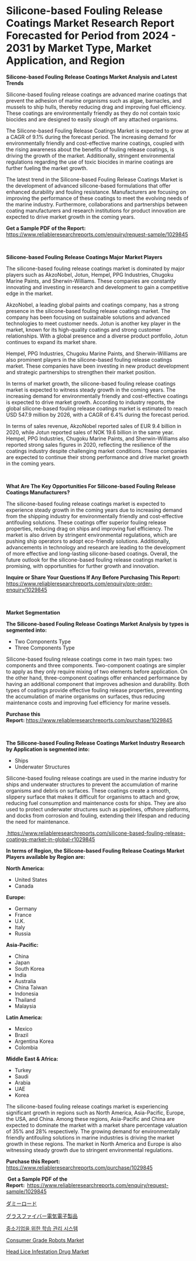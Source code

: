 <p><h1>Silicone-based Fouling Release Coatings Market Research Report Forecasted for Period from 2024 -  2031 by Market Type, Market Application, and Region</h1></p><p><strong>Silicone-based Fouling Release Coatings Market Analysis and Latest Trends</strong></p>
<p><p>Silicone-based fouling release coatings are advanced marine coatings that prevent the adhesion of marine organisms such as algae, barnacles, and mussels to ship hulls, thereby reducing drag and improving fuel efficiency. These coatings are environmentally friendly as they do not contain toxic biocides and are designed to easily slough off any attached organisms.</p><p>The Silicone-based Fouling Release Coatings Market is expected to grow at a CAGR of 9.1% during the forecast period. The increasing demand for environmentally friendly and cost-effective marine coatings, coupled with the rising awareness about the benefits of fouling release coatings, is driving the growth of the market. Additionally, stringent environmental regulations regarding the use of toxic biocides in marine coatings are further fueling the market growth.</p><p>The latest trend in the Silicone-based Fouling Release Coatings Market is the development of advanced silicone-based formulations that offer enhanced durability and fouling resistance. Manufacturers are focusing on improving the performance of these coatings to meet the evolving needs of the marine industry. Furthermore, collaborations and partnerships between coating manufacturers and research institutions for product innovation are expected to drive market growth in the coming years.</p></p>
<p><strong>Get a Sample PDF of the Report:&nbsp;</strong> <a href="https://www.reliableresearchreports.com/enquiry/request-sample/1029845">https://www.reliableresearchreports.com/enquiry/request-sample/1029845</a></p>
<p>&nbsp;</p>
<p><strong>Silicone-based Fouling Release Coatings Major Market Players</strong></p>
<p><p>The silicone-based fouling release coatings market is dominated by major players such as AkzoNobel, Jotun, Hempel, PPG Industries, Chugoku Marine Paints, and Sherwin-Williams. These companies are constantly innovating and investing in research and development to gain a competitive edge in the market.</p><p>AkzoNobel, a leading global paints and coatings company, has a strong presence in the silicone-based fouling release coatings market. The company has been focusing on sustainable solutions and advanced technologies to meet customer needs. Jotun is another key player in the market, known for its high-quality coatings and strong customer relationships. With a global presence and a diverse product portfolio, Jotun continues to expand its market share.</p><p>Hempel, PPG Industries, Chugoku Marine Paints, and Sherwin-Williams are also prominent players in the silicone-based fouling release coatings market. These companies have been investing in new product development and strategic partnerships to strengthen their market position.</p><p>In terms of market growth, the silicone-based fouling release coatings market is expected to witness steady growth in the coming years. The increasing demand for environmentally friendly and cost-effective coatings is expected to drive market growth. According to industry reports, the global silicone-based fouling release coatings market is estimated to reach USD 547.9 million by 2026, with a CAGR of 6.4% during the forecast period.</p><p>In terms of sales revenue, AkzoNobel reported sales of EUR 9.4 billion in 2020, while Jotun reported sales of NOK 19.6 billion in the same year. Hempel, PPG Industries, Chugoku Marine Paints, and Sherwin-Williams also reported strong sales figures in 2020, reflecting the resilience of the coatings industry despite challenging market conditions. These companies are expected to continue their strong performance and drive market growth in the coming years.</p></p>
<p>&nbsp;</p>
<p><strong>What Are The Key Opportunities For Silicone-based Fouling Release Coatings Manufacturers?</strong></p>
<p><p>The silicone-based fouling release coatings market is expected to experience steady growth in the coming years due to increasing demand from the shipping industry for environmentally friendly and cost-effective antifouling solutions. These coatings offer superior fouling release properties, reducing drag on ships and improving fuel efficiency. The market is also driven by stringent environmental regulations, which are pushing ship operators to adopt eco-friendly solutions. Additionally, advancements in technology and research are leading to the development of more effective and long-lasting silicone-based coatings. Overall, the future outlook for the silicone-based fouling release coatings market is promising, with opportunities for further growth and innovation.</p></p>
<p><strong>Inquire or Share Your Questions If Any Before Purchasing This Report:</strong> <a href="https://www.reliableresearchreports.com/enquiry/pre-order-enquiry/1029845">https://www.reliableresearchreports.com/enquiry/pre-order-enquiry/1029845</a></p>
<p>&nbsp;</p>
<p><strong>Market Segmentation</strong></p>
<p><strong>The Silicone-based Fouling Release Coatings Market Analysis by types is segmented into:</strong></p>
<p><ul><li>Two Components Type</li><li>Three Components Type</li></ul></p>
<p><p>Silicone-based fouling release coatings come in two main types: two components and three components. Two-component coatings are simpler to apply as they only require mixing of two elements before application. On the other hand, three-component coatings offer enhanced performance by having an additional component that improves adhesion and durability. Both types of coatings provide effective fouling release properties, preventing the accumulation of marine organisms on surfaces, thus reducing maintenance costs and improving fuel efficiency for marine vessels.</p></p>
<p><strong>Purchase this Report:&nbsp;</strong><a href="https://www.reliableresearchreports.com/purchase/1029845">https://www.reliableresearchreports.com/purchase/1029845</a></p>
<p>&nbsp;</p>
<p><strong>The Silicone-based Fouling Release Coatings Market Industry Research by Application is segmented into:</strong></p>
<p><ul><li>Ships</li><li>Underwater Structures</li></ul></p>
<p><p>Silicone-based fouling release coatings are used in the marine industry for ships and underwater structures to prevent the accumulation of marine organisms and debris on surfaces. These coatings create a smooth, slippery surface that makes it difficult for organisms to attach and grow, reducing fuel consumption and maintenance costs for ships. They are also used to protect underwater structures such as pipelines, offshore platforms, and docks from corrosion and fouling, extending their lifespan and reducing the need for maintenance.</p></p>
<p><a href="https://www.reliableresearchreports.com/silicone-based-fouling-release-coatings-market-in-global-r1029845">&nbsp;https://www.reliableresearchreports.com/silicone-based-fouling-release-coatings-market-in-global-r1029845</a></p>
<p><strong>In terms of Region, the Silicone-based Fouling Release Coatings Market Players available by Region are:</strong></p>
<p>
    <p> <strong> North America: </strong>
        <ul>
            <li>United States</li>
            <li>Canada</li>
        </ul>
        </p> 
    <p> <strong> Europe: </strong>
        <ul>
            <li>Germany</li>
            <li>France</li>
            <li>U.K.</li>
            <li>Italy</li>
            <li>Russia</li>
        </ul>
        </p> 
    <p> <strong> Asia-Pacific: </strong>
        <ul>
            <li>China</li>
            <li>Japan</li>
            <li>South Korea</li>
            <li>India</li>
            <li>Australia</li>
            <li>China Taiwan</li>
            <li>Indonesia</li>
            <li>Thailand</li>
            <li>Malaysia</li>
        </ul>
        </p> 
    <p> <strong> Latin America: </strong>
        <ul>
            <li>Mexico</li>
            <li>Brazil</li>
            <li>Argentina Korea</li>
            <li>Colombia</li>
        </ul>
        </p> 
    <p> <strong> Middle East & Africa: </strong>
        <ul>
            <li>Turkey</li>
            <li>Saudi</li>
            <li>Arabia</li>
            <li>UAE</li>
            <li>Korea</li>
        </ul>
    </p>
    </p>
<p><p>The silicone-based fouling release coatings market is experiencing significant growth in regions such as North America, Asia-Pacific, Europe, the USA, and China. Among these regions, Asia-Pacific and China are expected to dominate the market with a market share percentage valuation of 35% and 28% respectively. The growing demand for environmentally friendly antifouling solutions in marine industries is driving the market growth in these regions. The market in North America and Europe is also witnessing steady growth due to stringent environmental regulations.</p></p>
<p><strong>Purchase this Report: </strong><a href="https://www.reliableresearchreports.com/purchase/1029845">https://www.reliableresearchreports.com/purchase/1029845</a></p>
<p>&nbsp;<strong>Get a Sample PDF of the Report:&nbsp;&nbsp;</strong><a href="https://www.reliableresearchreports.com/enquiry/request-sample/1029845">https://www.reliableresearchreports.com/enquiry/request-sample/1029845</a></p>
<p><strong></strong></p>
<p><p><a href="https://medium.com/@agnes.mcguire/%E3%83%80%E3%83%9F%E3%83%BC%E3%83%AD%E3%83%BC%E3%83%89%E3%81%AE%E5%B8%82%E5%A0%B4%E3%82%B7%E3%82%A7%E3%82%A2%E9%80%B2%E5%8C%96%E3%81%A8%E5%B8%82%E5%A0%B4%E6%88%90%E9%95%B7%E3%81%AE%E3%83%88%E3%83%AC%E3%83%B3%E3%83%892024%E5%B9%B4%E3%81%8B%E3%82%892031%E5%B9%B4%E3%81%BE%E3%81%A7-1e9459ec3d4e">ダミーロード</a></p><p><a href="https://github.com/zekaoe592392/Market-Research-Report-List-2/blob/main/717140885060.md">グラスファイバー電気電子製品</a></p><p><a href="https://medium.com/@jewelmohr02/%EC%86%8C%EA%B8%B0%EC%97%85-%EC%8B%9C%EC%9E%A5%EC%9D%84-%EC%9C%84%ED%95%9C-%ED%95%99%EC%8A%B5-%EA%B4%80%EB%A6%AC-%EC%8B%9C%EC%8A%A4%ED%85%9C-2031%EB%85%84%EA%B9%8C%EC%A7%80%EC%9D%98-%EC%84%B1%EA%B3%B5%EC%A0%81%EC%9D%B8-%EB%B9%84%EC%A6%88%EB%8B%88%EC%8A%A4-%EC%A0%84%EB%9E%B5-%EC%98%88%EC%B8%A1%EC%9D%84-%EC%9C%84%ED%95%9C-%EC%97%B4%EC%87%A0-a975070be6b0">중소기업을 위한 학습 관리 시스템</a></p><p><a href="https://issuu.com/reportprime-2/docs/consumer-grade-robots-market-size-2030.pptx">Consumer Grade Robots Market</a></p><p><a href="https://github.com/RickHolmes3/Market-Research-Report-List-5/blob/main/head-lice-infestation-drug-market.md">Head Lice Infestation Drug Market</a></p></p>